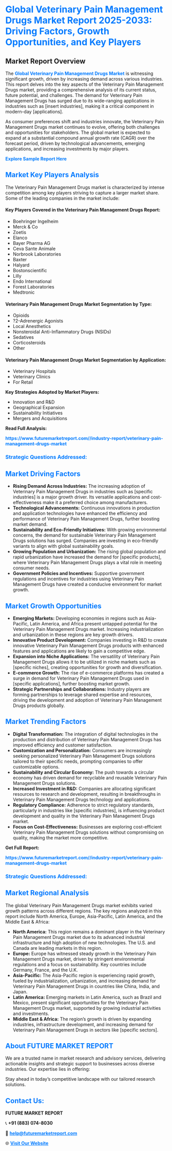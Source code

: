 <h1 style="color: #007BFF;">Global Veterinary Pain Management Drugs Market Report 2025-2033: Driving Factors, Growth Opportunities, and Key Players</h1>

<section id="overview">
<h2>Market Report Overview</h2>
<p>The <a href="https://www.futuremarketreport.com//industry-report/veterinary-pain-management-drugs-market" style="color: #007BFF; text-decoration: none;"><strong>Global Veterinary Pain Management Drugs Market</strong></a> is witnessing significant growth, driven by increasing demand across various industries. This report delves into the key aspects of the Veterinary Pain Management Drugs market, providing a comprehensive analysis of its current status, future potential, and challenges. The demand for Veterinary Pain Management Drugs has surged due to its wide-ranging applications in industries such as [insert industries], making it a critical component in modern-day [applications].</p>
<p>As consumer preferences shift and industries innovate, the Veterinary Pain Management Drugs market continues to evolve, offering both challenges and opportunities for stakeholders. The global market is expected to expand at a substantial compound annual growth rate (CAGR) over the forecast period, driven by technological advancements, emerging applications, and increasing investments by major players.</p>
</section>

<section id="overview">
<p><a href="https://www.futuremarketreport.com//request-sample/reportId=87179" style="color: #007BFF; text-decoration: none;"><strong>Explore Sample Report Here</strong></a></p>
</section>

<section id="key-players">
<h2 style="color: #007BFF;">Market Key Players Analysis</h2>
<p>The Veterinary Pain Management Drugs market is characterized by intense competition among key players striving to capture a larger market share. Some of the leading companies in the market include:</p>
<h4>Key Players Covered in the Veterinary Pain Management Drugs Report:</h4>
<ul><li>Boehringer Ingelheim</li><li>Merck &amp; Co</li><li>Zoetis</li><li>Elanco</li><li>Bayer Pharma AG</li><li>Ceva Sante Animale</li><li>Norbrook Laboratories</li><li>Baxter</li><li>Halyard</li><li>Bostonscientific</li><li>Lilly</li><li>Endo International</li><li>Forest Laboratories</li><li>Medtronic</li></ul>
<h4>Veterinary Pain Management Drugs Market Segmentation by Type:</h4>
<ul><li>Opioids</li><li>?2-Adrenergic Agonists</li><li>Local Anesthetics</li><li>Nonsteroidal Anti-Inflammatory Drugs (NSIDs)</li><li>Sedatives</li><li>Corticosteroids</li><li>Other</li></ul>

<h4>Veterinary Pain Management Drugs Market Segmentation by Application:</h4>
<ul><li>Veterinary Hospitals</li><li>Veterinary Clinics</li><li>For Retail</li></ul>
<p><strong>Key Strategies Adopted by Market Players:</strong></p>
<ul>
<li>Innovation and R&D</li>
<li>Geographical Expansion</li>
<li>Sustainability Initiatives</li>
<li>Mergers and Acquisitions</li>
</ul>
</section>

<section>
<p><strong>Read Full Analysis: </strong></p><a href="https://www.futuremarketreport.com//industry-report/veterinary-pain-management-drugs-market" style="color: #007BFF; text-decoration: none;"><strong>https://www.futuremarketreport.com//industry-report/veterinary-pain-management-drugs-market</strong></a>
<h3 style="color: #007BFF;">Strategic Questions Addressed:</h3>
</section>

<section id="driving-factors">
<h2 style="color: #007BFF;">Market Driving Factors</h2>
<ul>
<li><strong>Rising Demand Across Industries:</strong> The increasing adoption of Veterinary Pain Management Drugs in industries such as [specific industries] is a major growth driver. Its versatile applications and cost-effectiveness make it a preferred choice among manufacturers.</li>
<li><strong>Technological Advancements:</strong> Continuous innovations in production and application technologies have enhanced the efficiency and performance of Veterinary Pain Management Drugs, further boosting market demand.</li>
<li><strong>Sustainability and Eco-Friendly Initiatives:</strong> With growing environmental concerns, the demand for sustainable Veterinary Pain Management Drugs solutions has surged. Companies are investing in eco-friendly variants to align with global sustainability goals.</li>
<li><strong>Growing Population and Urbanization:</strong> The rising global population and rapid urbanization have increased the demand for [specific products], where Veterinary Pain Management Drugs plays a vital role in meeting consumer needs.</li>
<li><strong>Government Policies and Incentives:</strong> Supportive government regulations and incentives for industries using Veterinary Pain Management Drugs have created a conducive environment for market growth.</li>
</ul>
</section>

<section id="growth-opportunities">
<h2 style="color: #007BFF;">Market Growth Opportunities</h2>
<ul>
<li><strong>Emerging Markets:</strong> Developing economies in regions such as Asia-Pacific, Latin America, and Africa present untapped potential for the Veterinary Pain Management Drugs market. Increasing industrialization and urbanization in these regions are key growth drivers.</li>
<li><strong>Innovative Product Development:</strong> Companies investing in R&D to create innovative Veterinary Pain Management Drugs products with enhanced features and applications are likely to gain a competitive edge.</li>
<li><strong>Expansion into Niche Applications:</strong> The versatility of Veterinary Pain Management Drugs allows it to be utilized in niche markets such as [specific niches], creating opportunities for growth and diversification.</li>
<li><strong>E-commerce Growth:</strong> The rise of e-commerce platforms has created a surge in demand for Veterinary Pain Management Drugs used in [specific applications], further boosting market growth.</li>
<li><strong>Strategic Partnerships and Collaborations:</strong> Industry players are forming partnerships to leverage shared expertise and resources, driving the development and adoption of Veterinary Pain Management Drugs products globally.</li>
</ul>
</section>

<section id="trending-factors">
<h2 style="color: #007BFF;">Market Trending Factors</h2>
<ul>
<li><strong>Digital Transformation:</strong> The integration of digital technologies in the production and distribution of Veterinary Pain Management Drugs has improved efficiency and customer satisfaction.</li>
<li><strong>Customization and Personalization:</strong> Consumers are increasingly seeking personalized Veterinary Pain Management Drugs solutions tailored to their specific needs, prompting companies to offer customizable options.</li>
<li><strong>Sustainability and Circular Economy:</strong> The push towards a circular economy has driven demand for recyclable and reusable Veterinary Pain Management Drugs solutions.</li>
<li><strong>Increased Investment in R&D:</strong> Companies are allocating significant resources to research and development, resulting in breakthroughs in Veterinary Pain Management Drugs technology and applications.</li>
<li><strong>Regulatory Compliance:</strong> Adherence to strict regulatory standards, particularly in industries like [specific industries], is influencing product development and quality in the Veterinary Pain Management Drugs market.</li>
<li><strong>Focus on Cost-Effectiveness:</strong> Businesses are exploring cost-efficient Veterinary Pain Management Drugs solutions without compromising on quality, making the market more competitive.</li>
</ul>
</section>

<section>
<p><strong>Get Full Report: </strong></p><a href="https://www.futuremarketreport.com//industry-report/veterinary-pain-management-drugs-market" style="color: #007BFF; text-decoration: none;"><strong>https://www.futuremarketreport.com//industry-report/veterinary-pain-management-drugs-market</strong></a>
<h3 style="color: #007BFF;">Strategic Questions Addressed:</h3>
</section>


<section id="regional-analysis">
<h2 style="color: #007BFF;">Market Regional Analysis</h2>
<p>The global Veterinary Pain Management Drugs market exhibits varied growth patterns across different regions. The key regions analyzed in this report include North America, Europe, Asia-Pacific, Latin America, and the Middle East & Africa:</p>
<ul>
<li><strong>North America:</strong> This region remains a dominant player in the Veterinary Pain Management Drugs market due to its advanced industrial infrastructure and high adoption of new technologies. The U.S. and Canada are leading markets in this region.</li>
<li><strong>Europe:</strong> Europe has witnessed steady growth in the Veterinary Pain Management Drugs market, driven by stringent environmental regulations and a focus on sustainability. Key countries include Germany, France, and the U.K.</li>
<li><strong>Asia-Pacific:</strong> The Asia-Pacific region is experiencing rapid growth, fueled by industrialization, urbanization, and increasing demand for Veterinary Pain Management Drugs in countries like China, India, and Japan.</li>
<li><strong>Latin America:</strong> Emerging markets in Latin America, such as Brazil and Mexico, present significant opportunities for the Veterinary Pain Management Drugs market, supported by growing industrial activities and investments.</li>
<li><strong>Middle East & Africa:</strong> The region’s growth is driven by expanding industries, infrastructure development, and increasing demand for Veterinary Pain Management Drugs in sectors like [specific sectors].</li>
</ul>
</section>

<footer>
<h2 style="color: #007BFF;">About FUTURE MARKET REPORT</h2>
<p>We are a trusted name in market research and advisory services, delivering actionable insights and strategic support to businesses across diverse industries. Our expertise lies in offering:</p>

<p>Stay ahead in today’s competitive landscape with our tailored research solutions.</p>

<h2 style="color: #007BFF;">Contact Us:</h2>
<p><strong>FUTURE MARKET REPORT</strong></p>
<p>📞 <strong>+91 (883) 074-8030</strong></p>
<p>📧 <strong><a href="mailto:help@futuremarketreport.com" style="color: #007BFF;">help@futuremarketreport.com</a></strong></p>
<p>🌐 <strong><a href="https://www.futuremarketreport.com/" style="color: #007BFF;">Visit Our Website</a></strong></p>
</footer>